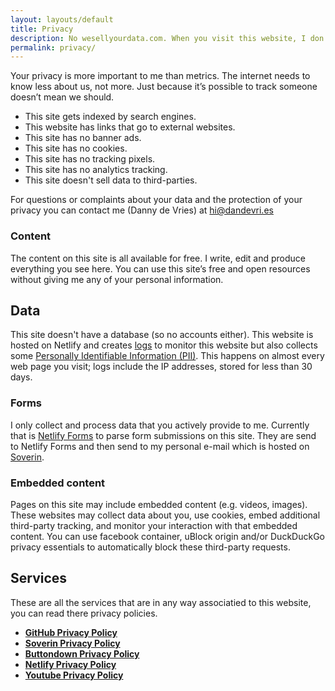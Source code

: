 ```yaml
---
layout: layouts/default
title: Privacy
description: No wesellyourdata.com. When you visit this website, I don’t track you
permalink: privacy/
---
```


Your privacy is more important to me than metrics. The internet needs to know less about us, not more. Just because it’s possible to track someone doesn’t mean we should.

* This site gets indexed by search engines.
* This website has links that go to external websites.
* This site has no banner ads.
* This site has no cookies.
* This site has no tracking pixels.
* This site has no analytics tracking.
* This site doesn't sell data to third-parties.

For questions or complaints about your data and the protection of your privacy you can contact me (Danny de Vries) at hi@dandevri.es

### Content
The content on this site is all available for free. I write, edit and produce everything you see here. You can use this site’s free and open resources without giving me any of your personal information.

## Data

This site doesn't have a database (so no accounts either). This website is hosted on Netlify and creates [logs][logs] to monitor this website but also collects some [Personally Identifiable Information (PII)][gdpr]. This happens on almost every web page you visit; logs include the IP addresses, stored for less than 30 days. 

### Forms
I only collect and process data that you actively provide to me. Currently that is [Netlify Forms][forms] to parse form submissions on this site. They are send to Netlify Forms and then send to my personal e-mail which is hosted on [Soverin][soverin].

### Embedded content
Pages on this site may include embedded content (e.g. videos, images). These websites may collect data about you, use cookies, embed additional third-party tracking, and monitor your interaction with that embedded content. You can use facebook container, uBlock origin and/or DuckDuckGo privacy essentials to automatically block these third-party requests. 

## Services

These are all the services that are in any way associatied to this website, you can read there privacy policies.

* **[GitHub Privacy Policy][github]**
* **[Soverin Privacy Policy][soverinp]**
* **[Buttondown Privacy Policy][buttondown]**
* **[Netlify Privacy Policy][netlify]**
* **[Youtube Privacy Policy][youtube]**

[gdpr]: https://www.netlify.com/gdpr/
[forms]: https://www.netlify.com/products/forms/
[logs]: https://docs.netlify.com/monitor-sites/logs/
[soverin]: https://soverin.net/
[soverinp]: https://soverin.net/legal
[github]: https://help.github.com/en/github/site-policy/github-privacy-statement
[buttondown]: https://buttondown.email/privacy
[netlify]: https://www.netlify.com/privacy/
[youtube]: https://www.youtube.com/about/policies/#community-guidelines
